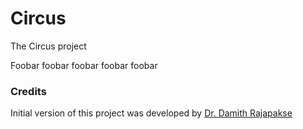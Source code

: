 # Circus

The Circus project

Foobar foobar foobar foobar foobar

### Credits

Initial version of this project was developed by [Dr. Damith Rajapakse](https://github.com/damithc)
